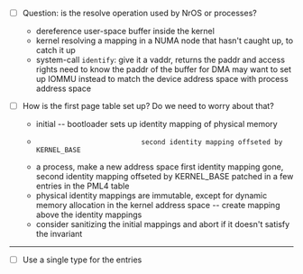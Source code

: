 * [ ] Question: is the resolve operation used by NrOS or processes?

    - dereference user-space buffer inside the kernel
    - kernel resolving a mapping in a NUMA node that hasn't caught up, to catch it up
    - system-call `identify`: give it a vaddr, returns the paddr and access rights
        need to know the paddr of the buffer for DMA
        may want to set up IOMMU instead to match the device address space with process address space

* [ ] How is the first page table set up? Do we need to worry about that?

    - initial -- bootloader sets up identity mapping of physical memory
    -                               second identity mapping offseted by KERNEL_BASE
    - a process, make a new address space
        first identity mapping gone, second identity mapping offseted by KERNEL_BASE patched in
                                     a few entries in the PML4 table
    - physical identity mappings are immutable, except for dynamic memory allocation in the kernel
      address space -- create mapping above the identity mappings
    * consider sanitizing the initial mappings and abort if it doesn't satisfy the invariant

--- 

* [ ] Use a single type for the entries
